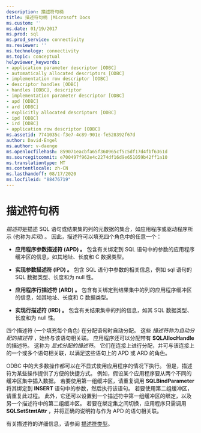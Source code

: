 ```yaml
---
description: 描述符句柄
title: 描述符句柄 |Microsoft Docs
ms.custom: ''
ms.date: 01/19/2017
ms.prod: sql
ms.prod_service: connectivity
ms.reviewer: ''
ms.technology: connectivity
ms.topic: conceptual
helpviewer_keywords:
- application parameter descriptor [ODBC]
- automatically allocated descriptors [ODBC]
- implementation row descriptor [ODBC]
- descriptor handles [ODBC]
- handles [ODBC], descriptor
- implementation parameter descriptor [ODBC]
- apd [ODBC]
- ard [ODBC]
- explicitly allocated descriptors [ODBC]
- ipd [ODBC]
- ird [ODBC]
- application row descriptor [ODBC]
ms.assetid: 7741035c-f3e7-4c89-901e-fe528392f67d
author: David-Engel
ms.author: v-daenge
ms.openlocfilehash: 859071eacbfa65f360965cf5c5df17d4fbf6361d
ms.sourcegitcommit: e700497f962e4c2274df16d9e651059b42ff1a10
ms.translationtype: MT
ms.contentlocale: zh-CN
ms.lasthandoff: 08/17/2020
ms.locfileid: "88476719"
---
```

# <a name="descriptor-handles"></a>描述符句柄
*描述符*是描述 SQL 语句或结果集的列的元数据的集合，如应用程序或驱动程序所示 (也称为*实现*) 。 因此，描述符可以填充四个角色中的任意一个：  
  
-   **应用程序参数描述符 (APD) 。** 包含有关绑定到 SQL 语句中的参数的应用程序缓冲区的信息，如其地址、长度和 C 数据类型。  
  
-   **实现参数描述符 (IPD) 。** 包含 SQL 语句中参数的相关信息，例如 sql 语句的 SQL 数据类型、长度和为 null 性。  
  
-   **应用程序行描述符 (ARD) 。** 包含有关绑定到结果集中的列的应用程序缓冲区的信息，如其地址、长度和 C 数据类型。  
  
-   **实现行描述符 (IRD) 。** 包含有关结果集中的列的信息，如其 SQL 数据类型、长度和为 null 性。  
  
 四个描述符 (一个填充每个角色) 在分配语句时自动分配。 这些 *描述符称为自动分配的描述符* ，始终与该语句相关联。 应用程序还可以分配带有 **SQLAllocHandle**的描述符。 这称为 *显式分配的描述符*。 它们在连接上进行分配，并可与该连接上的一个或多个语句相关联，以满足这些语句上的 APD 或 ARD 的角色。  
  
 ODBC 中的大多数操作都可以在不显式使用应用程序的情况下执行。 但是，描述符为某些操作提供了方便的快捷方式。 例如，假设某个应用程序要从两个不同的缓冲区集中插入数据。 若要使用第一组缓冲区，请重复调用 **SQLBindParameter** 将其绑定到 **INSERT** 语句中的参数，然后执行该语句。 若要使用第二组缓冲区，请重复此过程。 此外，它还可以设置到一个描述符中第一组缓冲区的绑定，以及另一个描述符中的第二组缓冲区。 若要在绑定集之间切换，应用程序只需调用 **SQLSetStmtAttr** ，并将正确的说明符与作为 APD 的语句相关联。  
  
 有关描述符的详细信息，请参阅 [描述符类型](../../../odbc/reference/develop-app/types-of-descriptors.md)。
